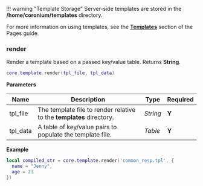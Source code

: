 !!! warning "Template Storage"
    Server-side templates are stored in the __/home/coronium/templates__ directory.

For more information on using templates, see the __[Templates](/pages-guide/templates/)__ section of the Pages guide.


### render

Render a template based on a passed key/value table. Returns __String__.

```lua
core.template.render(tpl_file, tpl_data)
```

__Parameters__

|Name|Description|Type|Required|
|----|-----------|----|--------|
|tpl_file|The template file to render relative to the __templates__ directory.|_String_|__Y__|
|tpl_data|A table of key/value pairs to populate the template file.|_Table_|__Y__|

__Example__

```lua
local compiled_str = core.template.render('common_resp.tpl', {
  name = "Jenny",
  age = 23
})
```